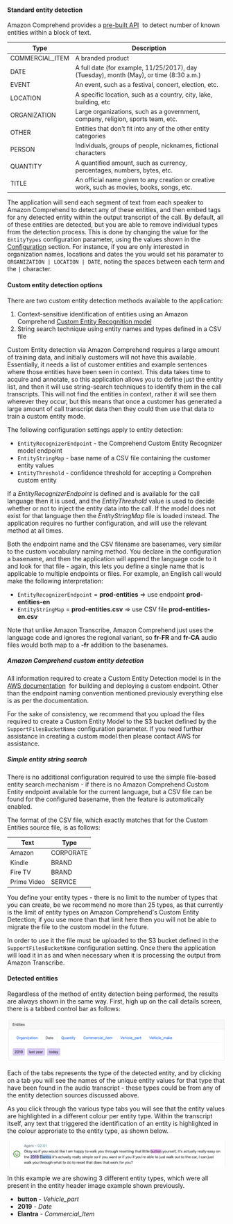 #### Standard entity detection

Amazon Comprehend provides a [pre-built API](https://docs.aws.amazon.com/comprehend/latest/dg/how-entities.html)  to detect number of known entities within a block of text.

| Type | Description |
| --- | --- |
| COMMERCIAL\_ITEM | A branded product |
| DATE | A full date (for example, 11/25/2017), day (Tuesday), month (May), or time (8:30 a.m.) |
| EVENT | An event, such as a festival, concert, election, etc. |
| LOCATION | A specific location, such as a country, city, lake, building, etc |
| ORGANIZATION | Large organizations, such as a government, company, religion, sports team, etc. |
| OTHER | Entities that don't fit into any of the other entity categories |
| PERSON | Individuals, groups of people, nicknames, fictional characters |
| QUANTITY | A quantified amount, such as currency, percentages, numbers, bytes, etc. |
| TITLE | An official name given to any creation or creative work, such as movies, books, songs, etc. |

The application will send each segment of text from each speaker to Amazon Comprehend to detect any of these entities, and then embed tags for any detected entity within the output transcript of the call. By default, all of these entities are detected, but you are able to remove individual types from the detection process. This is done by changing the value for the `EntityTypes` configuration parameter, using the values shown in the [Configuration](../deployment/configuration.md#comprehend) section. For instance, if you are only interested in organization names, locations and dates the you would set his paramater to `ORGANIZATION | LOCATION | DATE`, noting the spaces between each term and the `|` character.


#### Custom entity detection options

There are two custom entity detection methods available to the application:

1.  Context-sensitive identification of entities using an Amazon Comprehend [Custom Entity Recognition model](https://docs.aws.amazon.com/comprehend/latest/dg/custom-entity-recognition.html) 
2.  String search technique using entity names and types defined in a CSV file

Custom Entity detection via Amazon Comprehend requires a large amount of training data, and initially customers will not have this available. Essentially, it needs a list of customer entities and example sentences where those entities have been seen in context. This data takes time to acquire and annotate, so this application allows you to define just the entity list, and then it will use string-search techniques to identify them in the call transcripts. This will not find the entities in context, rather it will see them wherever they occur, but this means that once a customer has generated a large amount of call transcript data then they could then use that data to train a custom entity mode.

The following configuration settings apply to entity detection:

-   `EntityRecognizerEndpoint` - the Comprehend Custom Entity Recognizer model endpoint
-   `EntityStringMap` - base name of a CSV file containing the customer entity values
-   `EntityThreshold` - confidence threshold for accepting a Comprehen custom entity

If a _EntityRecognizerEndpoint_ is defined and is available for the call language then it is used, and the _EntityThreshold_ value is used to decide whether or not to inject the entity data into the call. If the model does not exist for that language then the _EntityStringMap_ file is loaded instead. The application requires no further configuration, and will use the relevant method at all times.

Both the endpoint name and the CSV filename are basenames, very similar to the custom vocabulary naming method. You declare in the configuration a basename, and then the application will append the language code to it and look for that file - again, this lets you define a single name that is applicable to multiple endpoints or files. For example, an English call would make the following interpretation:

-   `EntityRecognizerEndpoint` = **prod-entities** => use endpoint **prod-entities-en**
-   `EntityStringMap` = **prod-entities.csv** => use CSV file **prod-entities-en.csv**

Note that unlike Amazon Transcribe, Amazon Comprehend just uses the language code and ignores the regional variant, so **fr-FR** and **fr-CA** audio files would both map to a **\-fr** addition to the basenames.


##### Amazon Comprehend custom entity detection

All information required to create a Custom Entity Detection model is in the [AWS documentation](https://docs.aws.amazon.com/comprehend/latest/dg/custom-entity-recognition.html)  for building and deploying a custom endpoint. Other than the endpoint naming convention mentioned previously everything else is as per the documentation.

For the sake of consistency, we recommend that you upload the files required to create a Custom Entity Model to the S3 bucket defined by the `SupportFilesBucketName` configuration parameter. If you need further assistance in creating a custom model then please contact AWS for assistance.


##### Simple entity string search

There is no additional configuration required to use the simple file-based entity search mechanism - if there is no Amazon Comprehend Custom Entity endpoint available for the current language, but a CSV file can be found for the configured basename, then the feature is automatically enabled.

The format of the CSV file, which exactly matches that for the Custom Entities source file, is as follows:

| **Text** | **Type** |
| --- | --- |
| Amazon | CORPORATE |
| Kindle | BRAND |
| Fire TV | BRAND |
| Prime Video | SERVICE |

You define your entity types - there is no limit to the number of types that you can create, be we recommend no more than 25 types, as that currently is the limit of entity types on Amazon Comprehend's Custom Entity Detection; if you use more than that limit here then you will not be able to migrate the file to the custom model in the future.

In order to use it the file must be uploaded to the S3 bucket defined in the `SupportFilesBucketName` configuration setting. Once there the application will load it in as and when necessary when it is processing the output from Amazon Transcribe.


#### Detected entities

Regardless of the method of entity detection being performed, the results are always shown in the same way. First, high up on the call details screen, there is a tabbed control bar as follows:

![Entity header bar](../images/entity-header.en.png)

Each of the tabs represents the type of the detected entity, and by clicking on a tab you will see the names of the unique entity values for that type that have been found in the audio transcript - these types could be from any of the entity detection sources discussed above.

As you click through the various type tabs you will see that the entity values are highlighted in a different colour per entity type. Within the transcript itself, any text that triggered the identification of an entity is highlighted in the colour approriate to the entity type, as shown below.

![Entity transcript](../images/entity-transcript.en.png)

In this example we are showing 3 different entity types, which were all present in the entity header image example shown previously.

-   **button** - _Vehicle\_part_
-   **2019** - _Date_
-   **Elantra** - _Commercial\_Item_